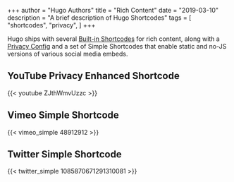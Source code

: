 +++
author = "Hugo Authors"
title = "Rich Content"
date = "2019-03-10"
description = "A brief description of Hugo Shortcodes"
tags = [
    "shortcodes",
    "privacy",
]
+++

Hugo ships with several [Built-in Shortcodes](https://gohugo.io/content-management/shortcodes/#use-hugos-built-in-shortcodes) for rich content, along with a [Privacy Config](https://gohugo.io/about/hugo-and-gdpr/) and a set of Simple Shortcodes that enable static and no-JS versions of various social media embeds.
<!--more-->

## YouTube Privacy Enhanced Shortcode

{{< youtube ZJthWmvUzzc >}}

## Vimeo Simple Shortcode

{{< vimeo_simple 48912912 >}}

## Twitter Simple Shortcode

{{< twitter_simple 1085870671291310081 >}}
